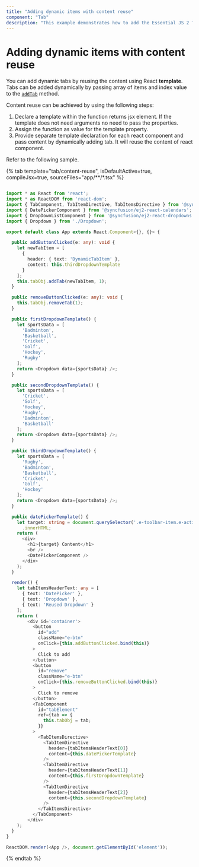```yaml
---
title: "Adding dynamic items with content reuse"
component: "Tab"
description: "This example demonstrates how to add the Essential JS 2 Tabs control with react control content reuse."
---
```


# Adding dynamic items with content reuse

You can add dynamic tabs by reusing the content using React **template**. Tabs can be added dynamically by passing array of items and index value to the [`addTab`](../../api/tab#addtab) method.

Content reuse can be achieved by using the following steps:
1. Declare a template within the function returns jsx element. If the template does not need arguments no need to pass the properties.
2. Assign the function as value for the template property.
3. Provide separate template declaration for each react component
and pass content by dynamically adding tab. It will reuse the content of react component.

Refer to the following sample.

{% tab template="tab/content-reuse", isDefaultActive=true, compileJsx=true, sourceFiles="app/**/*.tsx" %}

```typescript

import * as React from 'react';
import * as ReactDOM from 'react-dom';
import { TabComponent, TabItemDirective, TabItemsDirective } from '@syncfusion/ej2-react-navigations';
import { DatePickerComponent } from '@syncfusion/ej2-react-calendars';
import { DropDownListComponent } from '@syncfusion/ej2-react-dropdowns';
import { Dropdown } from './Dropdown';

export default class App extends React.Component<{}, {}> {

  public addButtonClicked(e: any): void {
    let newTabItem = [
      {
        header: { text: 'DynamicTabItem' },
        content: this.thirdDropdownTemplate
      }
    ];
    this.tabObj.addTab(newTabItem, 1);
  }

  public removeButtonClicked(e: any): void {
    this.tabObj.removeTab(1);
  }

  public firstDropdownTemplate() {
    let sportsData = [
      'Badminton',
      'Basketball',
      'Cricket',
      'Golf',
      'Hockey',
      'Rugby'
    ];
    return <Dropdown data={sportsData} />;
  }

  public secondDropdownTemplate() {
    let sportsData = [
      'Cricket',
      'Golf',
      'Hockey',
      'Rugby',
      'Badminton',
      'Basketball'
    ];
    return <Dropdown data={sportsData} />;
  }

  public thirdDropdownTemplate() {
    let sportsData = [
      'Rugby',
      'Badminton',
      'Basketball',
      'Cricket',
      'Golf',
      'Hockey'
    ];
    return <Dropdown data={sportsData} />;
  }

  public datePickerTemplate() {
    let target: string = document.querySelector('.e-toolbar-item.e-active .e-tab-text')
      .innerHTML;
    return (
      <div>
        <h1>{target} Content</h1>
        <br />
        <DatePickerComponent />
      </div>
    );
  }

  render() {
    let tabItemsHeaderText: any = [
      { text: 'DatePicker' },
      { text: 'Dropdown' },
      { text: 'Reused Dropdown' }
    ];
    return (
        <div id='container'>
          <button
            id="add"
            className="e-btn"
            onClick={this.addButtonClicked.bind(this)}
          >
            Click to add
          </button>
          <button
            id="remove"
            className="e-btn"
            onClick={this.removeButtonClicked.bind(this)}
          >
            Click to remove
          </button>
          <TabComponent
            id="tabElement"
            ref={tab => {
              this.tabObj = tab;
            }}
          >
            <TabItemsDirective>
              <TabItemDirective
                header={tabItemsHeaderText[0]}
                content={this.datePickerTemplate}
              />
              <TabItemDirective
                header={tabItemsHeaderText[1]}
                content={this.firstDropdownTemplate}
              />
              <TabItemDirective
                header={tabItemsHeaderText[2]}
                content={this.secondDropdownTemplate}
              />
            </TabItemsDirective>
          </TabComponent>
        </div>
    );
  }
}

ReactDOM.render(<App />, document.getElementById('element'));

```

{% endtab %}